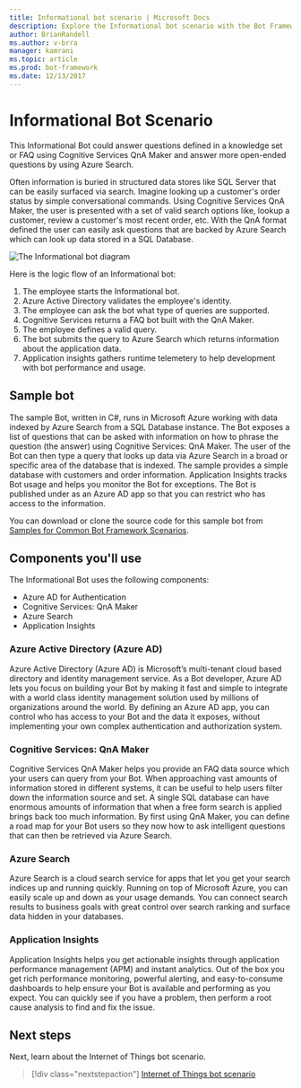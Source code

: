 ```yaml
---
title: Informational bot scenario | Microsoft Docs
description: Explore the Informational bot scenario with the Bot Framework.
author: BrianRandell
ms.author: v-brra
manager: kamrani
ms.topic: article
ms.prod: bot-framework
ms.date: 12/13/2017
---
```

# Informational Bot Scenario
This Informational Bot could answer questions defined in a knowledge set or FAQ using Cognitive Services QnA Maker and answer more open-ended questions by using Azure Search.

Often information is buried in structured data stores like SQL Server that can be easily surfaced via search. Imagine looking up a customer's order status by simple conversational commands. Using Cognitive Services QnA Maker, the user is presented with a set of valid search options like, lookup a customer, review a customer's most recent order, etc. With the QnA format defined the user can easily ask questions that are backed by Azure Search which can look up data stored in a SQL Database.

![The Informational bot diagram](~/media/scenarios/bot-service-scenario-informational.png)

Here is the logic flow of an Informational bot:

1. The employee starts the Informational bot.
2. Azure Active Directory validates the employee's identity.
3. The employee can ask the bot what type of queries are supported.
4. Cognitive Services returns a FAQ bot built with the QnA Maker.
5. The employee defines a valid query.
6. The bot submits the query to Azure Search which returns information about the application data.
7. Application insights gathers runtime telemetery to help development with bot performance and usage.

## Sample bot
The sample Bot, written in C#, runs in Microsoft Azure working with data indexed by Azure Search from a SQL Database instance. The Bot exposes a list of questions that can be asked with information on how to phrase the question (the answer) using Cognitive Services: QnA Maker. The user of the Bot can then type a query that looks up data via Azure Search in a broad or specific area of the database that is indexed. The sample provides a simple database with customers and order information. Application Insights tracks Bot usage and helps you monitor the Bot for exceptions. The Bot is published under as an Azure AD app so that you can restrict who has access to the information.

You can download or clone the source code for this sample bot from [Samples for Common Bot Framework Scenarios](https://aka.ms/bot/scenarios).

## Components you'll use
The Informational Bot uses the following components:
-   Azure AD for Authentication
-   Cognitive Services: QnA Maker
-   Azure Search
-   Application Insights

### Azure Active Directory (Azure AD)
Azure Active Directory (Azure AD) is Microsoft’s multi-tenant cloud based directory and identity management service. As a Bot developer, Azure AD lets you focus on building your Bot by making it fast and simple to integrate with a world class identity management solution used by millions of organizations around the world. By defining an Azure AD app, you can control who has access to your Bot and the data it exposes, without implementing your own complex authentication and authorization system.

### Cognitive Services: QnA Maker
Cognitive Services QnA Maker helps you provide an FAQ data source which your users can query from your Bot. When approaching vast amounts of information stored in different systems, it can be useful to help users filter down the information source and set. A single SQL database can have enormous amounts of information that when a free form search is applied brings back too much information. By first using QnA Maker, you can define a road map for your Bot users so they now how to ask intelligent questions that can then be retrieved via Azure Search.

### Azure Search
Azure Search is a cloud search service for apps that let you get your search indices up and running quickly. Running on top of Microsoft Azure, you can easily scale up and down as your usage demands. You can connect search results to business goals with great control over search ranking and surface data hidden in your databases.

### Application Insights
Application Insights helps you get actionable insights through application performance management (APM) and instant analytics. Out of the box you get rich performance monitoring, powerful alerting, and easy-to-consume dashboards to help ensure your Bot is available and performing as you expect. You can quickly see if you have a problem, then perform a root cause analysis to find and fix the issue.

## Next steps
Next, learn about the Internet of Things bot scenario.

> [!div class="nextstepaction"]
> [Internet of Things bot scenario](bot-service-scenario-internet-things.md)